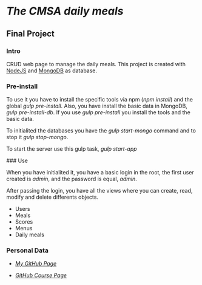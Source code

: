 # _The CMSA daily meals_
## Final Project

### Intro

CRUD web page to manage the daily meals. This project is created with [NodeJS](https://nodejs.org/es/) and [MongoDB](https://www.mongodb.com/) as database.

### Pre-install

To use it you have to install the specific tools via npm (_npm install_) and the global _gulp pre-install_. Also, you have install the basic data in MongoDB, _gulp pre-install-db_. If you use _gulp pre-install_ you install the tools and the basic data.

To initialited the databases you have the _gulp start-mongo_ command and to stop it _gulp stop-mongo_.

To start the server use this gulp task, _gulp start-app_

### Use

When you have initialited it, you have a basic login in the root, the first user created is _admin_, and the password is equal, _admin_.

After passing the login, you have all the views where you can create, read, modify and delete differents objects.

* Users
* Meals
* Scores
* Menus
* Daily meals

### Personal Data
* *[My GitHub Page](https://kevmch.github.io/)*

* *[GitHub Course Page](https://ull-esit-mii-ca-1718.github.io/docs/index.html)*
